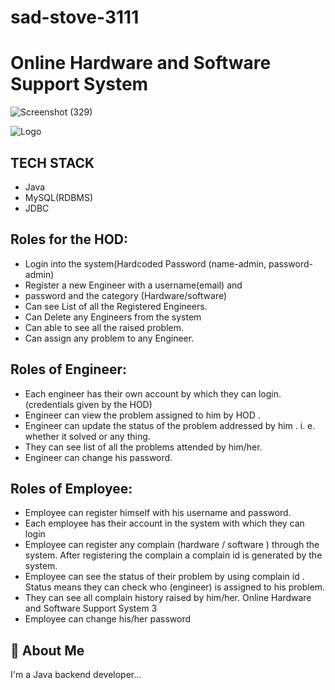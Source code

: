 # sad-stove-3111

# Online Hardware and Software Support System 


![Screenshot (329)](https://user-images.githubusercontent.com/115461643/229334860-2e7b9bc1-7e85-4b9d-b3c0-ff880bb9182a.png)



![Logo](https://previews.123rf.com/images/stmool/stmool1908/stmool190800407/128586477-computer-repair-services-it-support-concept-software-development-system-administration-desktop.jpg)

## TECH STACK
- Java
- MySQL(RDBMS)
- JDBC


## Roles for the HOD:
- Login into the system(Hardcoded Password (name-admin, password-admin)
- Register a new Engineer with a username(email) and
- password and the category (Hardware/software)
- Can see List of all the Registered Engineers.
- Can Delete any Engineers from the system
- Can able to see all the raised problem.
- Can assign any problem to any Engineer.

## Roles of Engineer:
- Each engineer has their own account by which they can login.(credentials given by the HOD)
- Engineer can view the problem assigned to him by HOD .
- Engineer can update the status of the problem addressed by him . i. e. whether it solved or any thing.
- They can see list of all the problems attended by him/her.
- Engineer can change his password.

## Roles of Employee:

- Employee can register himself with his username and password.
- Each employee has their account in the system with which they can login
- Employee can register any complain (hardware / software ) through the system. After registering the complain a complain id is generated by the system.
- Employee can see the status of their problem by using complain id . Status means they can check who (engineer) is assigned to his problem.
- They can see all complain history raised by him/her.
Online Hardware and Software Support System 3
- Employee can change his/her password



## 🚀 About Me
I'm a Java backend  developer...





















